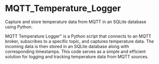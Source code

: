 # MQTT_Temperature_Logger
Capture and store temperature data from MQTT in an SQLite database using Python.

MQTT Temperature Logger" is a Python script that connects to an MQTT broker, subscribes to a specific topic, and captures temperature data. The incoming data is then stored in an SQLite database along with corresponding timestamps. This code serves as a simple and efficient solution for logging and tracking temperature data from MQTT sources.
